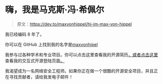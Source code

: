 # 嗨，我是马克斯·冯·希佩尔

> 原文：<https://dev.to/maxvonhippel/hi-im-max-von-hippel>

我已经编码 8 年了。

你可以在 GitHub 上找到我的名字是[maxvonhipel](https://github.com/maxvonhippel)

我参与过各种学术和专业项目。你可以点击这里查看我的开源简历[，或者点击这里](http://mxvh.pl/resume/)查看我的交互式开源登陆页面[。](http://mxvh.pl)

我渴望成为一名网络安全工程师。如果你正在做一个很酷的开源安全项目，并且正在寻找贡献者，请给我发电子邮件！